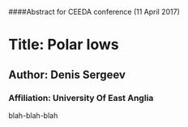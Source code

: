 ####Abstract for CEEDA conference (11 April 2017)
# Title: Polar lows 
## Author: Denis Sergeev
### Affiliation: University Of East Anglia

blah-blah-blah
